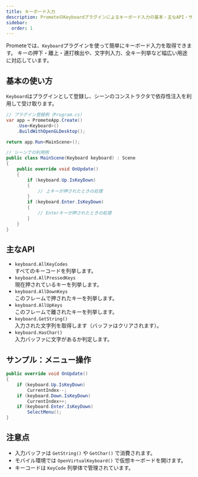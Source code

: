 ```yaml
---
title: キーボード入力
description: PrometeのKeyboardプラグインによるキーボード入力の基本・主なAPI・サンプル・注意点を解説します。
sidebar:
  order: 1
---
```


Prometeでは、`Keyboard`プラグインを使って簡単にキーボード入力を取得できます。
キーの押下・離上・連打検出や、文字列入力、全キー列挙など幅広い用途に対応しています。

## 基本の使い方

`Keyboard`はプラグインとして登録し、シーンのコンストラクタで依存性注入を利用して受け取ります。

```csharp
// プラグイン登録例（Program.cs）
var app = PrometeApp.Create()
    .Use<Keyboard>()
    .BuildWithOpenGLDesktop();

return app.Run<MainScene>();
```

```csharp
// シーンでの利用例
public class MainScene(Keyboard keyboard) : Scene
{
    public override void OnUpdate()
    {
        if (keyboard.Up.IsKeyDown)
        {
            // 上キーが押されたときの処理
        }
        if (keyboard.Enter.IsKeyDown)
        {
            // Enterキーが押されたときの処理
        }
    }
}
```

## 主なAPI

- `keyboard.AllKeyCodes`<br/>すべてのキーコードを列挙します。
- `keyboard.AllPressedKeys`<br/>現在押されているキーを列挙します。
- `keyboard.AllDownKeys`<br/>このフレームで押されたキーを列挙します。
- `keyboard.AllUpKeys`<br/>このフレームで離されたキーを列挙します。
- `keyboard.GetString()`<br/>入力された文字列を取得します（バッファはクリアされます）。
- `keyboard.HasChar()`<br/>入力バッファに文字があるか判定します。

## サンプル：メニュー操作

```csharp
public override void OnUpdate()
{
    if (keyboard.Up.IsKeyDown)
        CurrentIndex--;
    if (keyboard.Down.IsKeyDown)
        CurrentIndex++;
    if (keyboard.Enter.IsKeyDown)
        SelectMenu();
}
```

## 注意点

- 入力バッファは `GetString()` や `GetChar()` で消費されます。
- モバイル環境では `OpenVirtualKeyboard()` で仮想キーボードを開けます。
- キーコードは `KeyCode` 列挙体で管理されています。
